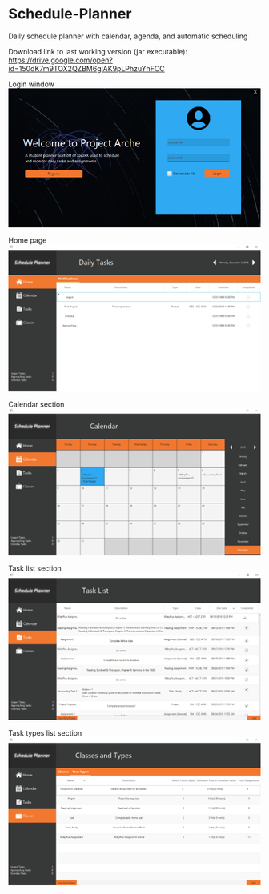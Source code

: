 # Schedule-Planner
Daily schedule planner with calendar, agenda, and automatic scheduling

Download link to last working version (jar executable):
https://drive.google.com/open?id=150dK7m9TOX2QZBM6glAK9pLPhzuYhFCC

Login window
![alt text](https://raw.githubusercontent.com/charripaul/Schedule-Planner/master/Arche/src/resources/readme-pics/login.png)

Home page
![alt text](https://raw.githubusercontent.com/charripaul/Schedule-Planner/master/Arche/src/resources/readme-pics/home.png)

Calendar section
![alt text](https://raw.githubusercontent.com/charripaul/Schedule-Planner/master/Arche/src/resources/readme-pics/calendar.png)

Task list section
![alt text](https://raw.githubusercontent.com/charripaul/Schedule-Planner/master/Arche/src/resources/readme-pics/tasks.png)

Task types list section
![alt text](https://raw.githubusercontent.com/charripaul/Schedule-Planner/master/Arche/src/resources/readme-pics/tasktypes.png)

